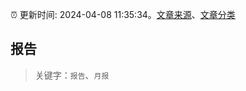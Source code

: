 :alarm_clock: 更新时间: 2024-04-08 11:35:34。[文章来源](/README.md)、[文章分类](/TAGS.md)

## 报告


> 关键字：`报告`、`月报`



